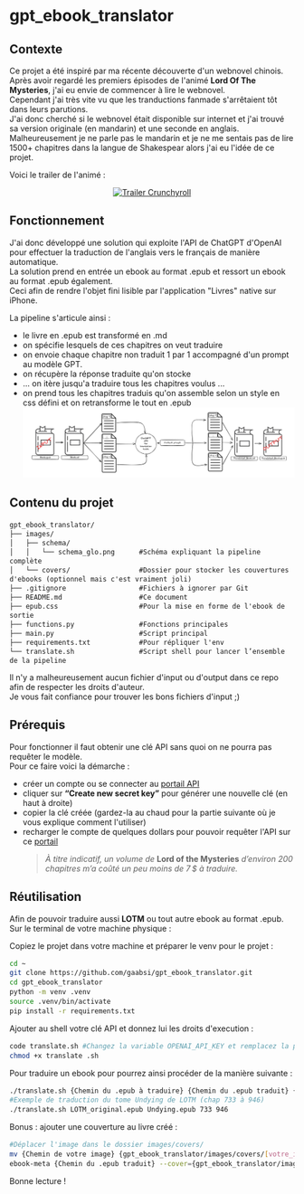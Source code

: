 # gpt_ebook_translator

## Contexte
Ce projet a été inspiré par ma récente découverte d'un webnovel chinois.  
Après avoir regardé les premiers épisodes de l'animé **Lord Of The Mysteries**, j'ai eu envie de commencer à lire le webnovel.  
Cependant j'ai très vite vu que les tranductions fanmade s'arrêtaient tôt dans leurs parutions.  
J'ai donc cherché si le webnovel était disponible sur internet et j'ai trouvé sa version originale (en mandarin) et une seconde en anglais.  
Malheureusement je ne parle pas le mandarin et je ne me sentais pas de lire 1500+ chapitres dans la langue de Shakespear alors j'ai eu l'idée de ce projet. 

Voici le trailer de l'animé :  
<p align="center">
  <a href="https://youtu.be/cbdDMWAuHks?si=0Xe5hF28gJ_pu6Xc">
    <img src="https://img.youtube.com/vi/cbdDMWAuHks/0.jpg" alt="Trailer Crunchyroll">
  </a>
</p>

## Fonctionnement
J'ai donc développé une solution qui exploite l'API de ChatGPT d'OpenAI pour effectuer la traduction de l'anglais vers le français de manière automatique.  
La solution prend en entrée un ebook au format .epub et ressort un ebook au format .epub également.  
Ceci afin de rendre l'objet fini lisible par l'application "Livres" native sur iPhone.  

La pipeline s'articule ainsi : 
- le livre en .epub est transformé en .md 
- on spécifie lesquels de ces chapitres on veut traduire
- on envoie chaque chapitre non traduit 1 par 1 accompagné d'un prompt au modèle GPT. 
- on récupère la réponse traduite qu'on stocke 
- ... on itère jusqu'a traduire tous les chapitres voulus ...
- on prend tous les chapitres traduis qu'on assemble selon un style en css défini et on retransforme le tout en .epub  
![schema](/images/schema/schema.png)

## Contenu du projet 
```text
gpt_ebook_translator/ 
├── images/
│   ├── schema/
│   │   └── schema_glo.png      #Schéma expliquant la pipeline complète
│   └── covers/                 #Dossier pour stocker les couvertures d'ebooks (optionnel mais c'est vraiment joli)
├── .gitignore                  #Fichiers à ignorer par Git
├── README.md                   #Ce document
├── epub.css                    #Pour la mise en forme de l'ebook de sortie
├── functions.py                #Fonctions principales
├── main.py                     #Script principal
├── requirements.txt            #Pour répliquer l'env
└── translate.sh                #Script shell pour lancer l’ensemble de la pipeline
```

Il n'y a malheureusement aucun fichier d'input ou d'output dans ce repo afin de respecter les droits d'auteur.  
Je vous fait confiance pour trouver les bons fichiers d'input ;) 

## Prérequis
Pour fonctionner il faut obtenir une clé API sans quoi on ne pourra pas requêter le modèle.   
Pour ce faire voici la démarche : 
- créer un compte ou se connecter au [portail API](https://platform.openai.com/account/api-keys)
- cliquer sur **“Create new secret key”** pour générer une nouvelle clé (en haut à droite)
- copier la clé créée (gardez-la au chaud pour la partie suivante où je vous explique comment l'utiliser)
- recharger le compte de quelques dollars pour pouvoir requêter l'API sur ce [portail](https://platform.openai.com/settings/organization/billing/overview)
  >  *À titre indicatif, un volume de* **Lord of the Mysteries** *d’environ 200 chapitres m’a coûté un peu moins de 7 $ à traduire.*


## Réutilisation

Afin de pouvoir traduire aussi **LOTM** ou tout autre ebook au format .epub.  
Sur le terminal de votre machine physique : 

Copiez le projet dans votre machine et préparer le venv pour le projet  : 
```bash 
cd ~
git clone https://github.com/gaabsi/gpt_ebook_translator.git
cd gpt_ebook_translator 
python -m venv .venv
source .venv/bin/activate
pip install -r requirements.txt
```

Ajouter au shell votre clé API et donnez lui les droits d'execution : 
```bash
code translate.sh #Changez la variable OPENAI_API_KEY et remplacez la par votre clé et sauvegardez le fichier
chmod +x translate .sh
```

Pour traduire un ebook pour pourrez ainsi procéder de la manière suivante : 
```bash 
./translate.sh {Chemin du .epub à traduire} {Chemin du .epub traduit} {Chapitre début trad} {Chapitre fin trad}
#Exemple de traduction du tome Undying de LOTM (chap 733 à 946)
./translate.sh LOTM_original.epub Undying.epub 733 946
```

Bonus : ajouter une couverture au livre créé : 
```bash
#Déplacer l'image dans le dossier images/covers/
mv {Chemin de votre image} {gpt_ebook_translator/images/covers/[votre_image.png]}
ebook-meta {Chemin du .epub traduit} --cover={gpt_ebook_translator/images/covers/[votre_image.png]}
```

Bonne lecture ! 

